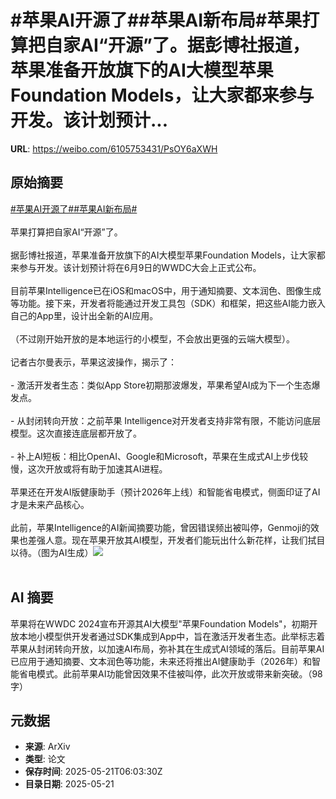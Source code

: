 # #苹果AI开源了##苹果AI新布局#苹果打算把自家AI“开源”了。据彭博社报道，苹果准备开放旗下的AI大模型苹果Foundation Models，让大家都来参与开发。该计划预计...

**URL**: https://weibo.com/6105753431/PsOY6aXWH

## 原始摘要

<a href="https://m.weibo.cn/search?containerid=231522type%3D1%26t%3D10%26q%3D%23%E8%8B%B9%E6%9E%9CAI%E5%BC%80%E6%BA%90%E4%BA%86%23&amp;extparam=%23%E8%8B%B9%E6%9E%9CAI%E5%BC%80%E6%BA%90%E4%BA%86%23" data-hide=""><span class="surl-text">#苹果AI开源了#</span></a><a href="https://m.weibo.cn/search?containerid=231522type%3D1%26t%3D10%26q%3D%23%E8%8B%B9%E6%9E%9CAI%E6%96%B0%E5%B8%83%E5%B1%80%23&amp;extparam=%23%E8%8B%B9%E6%9E%9CAI%E6%96%B0%E5%B8%83%E5%B1%80%23" data-hide=""><span class="surl-text">#苹果AI新布局#</span></a><br><br>苹果打算把自家AI“开源”了。<br><br>据彭博社报道，苹果准备开放旗下的AI大模型苹果Foundation Models，让大家都来参与开发。该计划预计将在6月9日的WWDC大会上正式公布。<br><br>目前苹果Intelligence已在iOS和macOS中，用于通知摘要、文本润色、图像生成等功能。接下来，开发者将能通过开发工具包（SDK）和框架，把这些AI能力嵌入自己的App里，设计出全新的AI应用。<br><br>（不过刚开始开放的是本地运行的小模型，不会放出更强的云端大模型）。<br><br>记者古尔曼表示，苹果这波操作，揭示了：<br><br>- 激活开发者生态：类似App Store初期那波爆发，苹果希望AI成为下一个生态爆发点。<br><br>- 从封闭转向开放：之前苹果 Intelligence对开发者支持非常有限，不能访问底层模型。这次直接连底层都开放了。<br><br>- 补上AI短板：相比OpenAI、Google和Microsoft，苹果在生成式AI上步伐较慢，这次开放或将有助于加速其AI进程。<br><br>苹果还在开发AI版健康助手（预计2026年上线）和智能省电模式，侧面印证了AI才是未来产品核心。<br><br>此前，苹果Intelligence的AI新闻摘要功能，曾因错误频出被叫停，Genmoji的效果也差强人意。现在苹果开放其AI模型，开发者们能玩出什么新花样，让我们拭目以待。（图为AI生成）<img style="" src="https://tvax2.sinaimg.cn/large/006Fd7o3gy1i1mx2sim4qj30sg0sg7wh.jpg" referrerpolicy="no-referrer"><br><br>

## AI 摘要

苹果将在WWDC 2024宣布开源其AI大模型"苹果Foundation Models"，初期开放本地小模型供开发者通过SDK集成到App中，旨在激活开发者生态。此举标志着苹果从封闭转向开放，以加速AI布局，弥补其在生成式AI领域的落后。目前苹果AI已应用于通知摘要、文本润色等功能，未来还将推出AI健康助手（2026年）和智能省电模式。此前苹果AI功能曾因效果不佳被叫停，此次开放或带来新突破。（98字）

## 元数据

- **来源**: ArXiv
- **类型**: 论文
- **保存时间**: 2025-05-21T06:03:30Z
- **目录日期**: 2025-05-21
